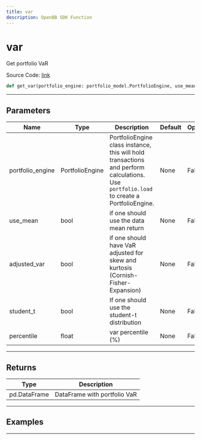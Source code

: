 ```yaml
---
title: var
description: OpenBB SDK Function
---
```


# var

Get portfolio VaR

Source Code: [link](https://github.com/OpenBB-finance/OpenBBTerminal/tree/main/openbb_terminal/portfolio/portfolio_model.py#L1945)

```python
def get_var(portfolio_engine: portfolio_model.PortfolioEngine, use_mean: bool, adjusted_var: bool, student_t: bool, percentile: float) -> DataFrame
```
---

## Parameters

| Name | Type | Description | Default | Optional |
| ---- | ---- | ----------- | ------- | -------- |
| portfolio_engine | PortfolioEngine | PortfolioEngine class instance, this will hold transactions and perform calculations.<br/>Use `portfolio.load` to create a PortfolioEngine. | None | False |
| use_mean | bool | if one should use the data mean return | None | False |
| adjusted_var | bool | if one should have VaR adjusted for skew and kurtosis (Cornish-Fisher-Expansion) | None | False |
| student_t | bool | If one should use the student-t distribution | None | False |
| percentile | float | var percentile (%) | None | False |

---

## Returns

| Type | Description |
| ---- | ----------- |
| pd.DataFrame | DataFrame with portfolio VaR |

---

## Examples

---

